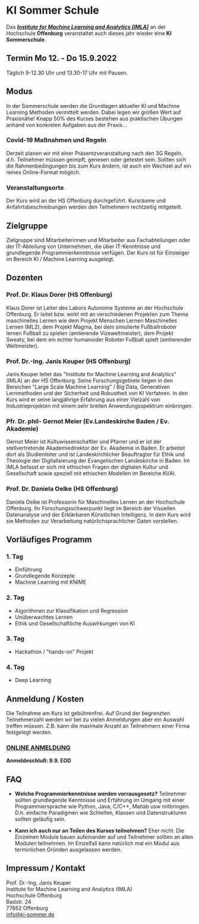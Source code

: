 # KI Sommer Schule
Das ***[Institute for Machine Learning and Analytics (IMLA)](https://imla.hs-offengurg.de)*** an der Hochschule **Offenburg** veranstaltet auch dieses jahr wieder eine **KI Sommerschule**. 

## Termin Mo 12. - Do 15.9.2022
Täglich 9-12.30 Uhr und 13.30-17 Uhr mit Pausen. 

## Modus
In der Sommerschule werden die Grundlagen aktueller KI und Machine Learning Methoden vermittelt werden. Dabei legen wir großen Wert auf Praxisnähe! Knapp 50% des Kurses bestehen aus praktischen Übungen anhand von konkreten Aufgaben aus der Praxis…

### Covid-19 Maßnahmen und Regeln
Derzeit planen wir mit einer Präsentzveranstaltung nach den 3G Regeln, d.h. Teilnehmer müssen geimpft, genesen oder getestet sein. Sollten sich die Rahmenbedingungen bis zum Kurs ändern, ist auch ein Wechsel auf ein reines Online-Format möglich. 

### Veranstaltungsorte
Der Kurs wird an der HS Offenburg durchgeführt. Kursräume und Anfahrtsbeschreibungen werden den Teilnehmern rechtzeitig mitgeteilt.

## Zielgruppe
Zielgruppe sind Mitarbeiterinnen und Mitarbeiter aus Fachabteilungen oder der IT-Abteilung von Unternehmen, die über IT-Kenntnisse und grundlegende Programmierkenntnisse verfügen. Der Kurs ist für Einsteiger im Bereich KI / Machine Learning ausgelegt. 

## Dozenten

### Prof. Dr. Klaus Dorer (HS Offenburg)
Klaus Dorer ist Leiter des Labors Autonome Systeme an der Hochschule Offenburg. Er leitet bzw. wirkt mit an verschiedenen Projekten zum Thema maschinelles Lernen wie dem Projekt Menschen Lernen Maschinelles Lernen (ML2), dem Projekt Magma, bei dem simulierte Fußballroboter lernen Fußball zu spielen (amtierende Vizeweltmeister), dem Projekt Sweaty, bei dem ein echter humanoider Roboter Fußball spielt (amtierender Weltmeister).

### Prof. Dr.-Ing. Janis Keuper (HS Offenburg)
Janis Keuper leitet das "Institute for Machine Learning and Analytics" (IMLA) an der HS Offenburg. Seine Forschungsgebiete liegen in den Bereichen "Large Scale Machine Learning" / Big Data, Generativen Lernmethoden und der Sicherheit und Robustheit von KI Verfahren. In den Kurs wird er seine langjährige Erfahrung aus einer Vielzahl von Industrieprojekten mit einem sehr breiten Anwendungsspektrum einbringen.

### Pfr. Dr. phil- Gernot Meier (Ev.Landeskirche Baden / Ev. Akademie)
Gernot Meier ist Kultuwissenschaftler und Pfarrer und er ist der stellvertretende Akademiedirektor der Ev. Akademie in Baden. Er arbeitet dort als Studienleiter und ist Landeskirchlicher Beauftragter für Ethik und Theologie der Digitalisierung der Evangelischen Landeskirche in Baden. Im IMLA befasst er sich mit ethischen Fragen der digitalen Kultur und Gesellschaft sowie speziell mit ethischen Modellen im Bereiche KI/AI.  

### Prof. Dr. Daniela Oelke (HS Offenburg)
Daniela Oelke ist Professorin für Maschinelles Lernen an der Hochschule Offenburg. Ihr Forschungsschwerpunkt liegt im Bereich der Visuellen Datenanalyse und der Erklärbaren Künstlichen Intelligenz. In dem Kurs wird sie Methoden zur Verarbeitung natürlichsprachlicher Daten vorstellen.

## Vorläufiges Programm
### 1. Tag
* Einführung
* Grundlegende Konzepte
* Machine Learning mit KNIME

### 2. Tag
* Algorithmen zur Klassifikation und Regression
* Unüberwachtes Lernen
* Ethik und Gesellschaftliche Auswirkungen von KI  

### 3. Tag
* Hackathon / "hands-on" Projekt

### 4. Tag
* Deep Learning

## Anmeldung / Kosten
Die Teilnahme am Kurs ist gebührenfrei. Auf Grund der begrenzten Teilnehmerzahl werden wir bei zu vielen Anmeldungen aber ein Auswahl treffen müssen. Z.B. kann die maximale Anzahl an Teilnehmern einer Firma festgelegt werden.

### [ONLINE ANMELDUNG](https://www.eventbrite.de/e/ki-sommer-schule-2022-tickets-370296716447)

**Anmeldeschluß: 9.9. EOD** 

## FAQ
* **Welche Programmierkenntnisse werden vorrausgesetz?** Teilnehmer sollten grundlegende Kenntnisse und Erfahrung im Umgang mit einer Programmiersprache wie Python, Java, C/C++, Matlab usw mitbringen. D.h. einfache Paradigmen wie Schleifen, Klassen und Datenstrukturen sollten geläufig sein. 

* **Kann ich auch nur an Teilen des Kurses teilnehmen?** Eher nicht. Die Einzelnen Module bauen aufeinander auf und Teilnehmer sollten an allen Modulen teilnehmen. Im Einzelfall kann natürlich mal ein Modul aus terminlichen Gründen ausgelassen werden.


## Impressum / Kontakt
Prof. Dr.-Ing. Janis Keuper  
Institute for Machine Learning and Analytics (IMLA)  
Hochschule Offenburg  
Badstr. 24  
77652 Offenburg  
info@ki-sommer.de  
